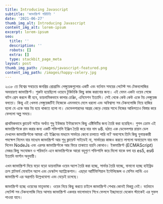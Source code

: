 ```yaml
---
title: Introducing Javascript
subtitle: 'জাভাস্ক্রিপ্ট পরিচিতি '
date: '2021-06-27'
thumb_img_alt: Introducing Javascript
content_img_alt: lorem-ipsum
excerpt: lorem-ipsum
seo:
  title: ''
  description: ''
  robots: []
  extra: []
  type: stackbit_page_meta
layout: post
thumb_img_path: /images/javascript-featured.png
content_img_path: /images/happy-celery.jpg
---
```

২০১৮ তে বিশ্বের সবচেয়ে জনপ্রিয় প্রোগ্রামিং লেঙ্গুয়েজগুলোর একটি এবং বর্তমান সময়ের লেটেস্ট সব টেকনলোজির অভয়ারণ্য জাভাস্ক্রিপ্ট। শুরুটা হয়েছিলো ওয়েবে টুকিটাকি কিছু কাজ করানোর জন্য। এই যেমন একটা ওয়েব পেজে বাটন প্রেস করলে কী হবে, ডায়নামিকভাবে কালার চেঞ্জিং, এনিমেশন ইত্যাদি। সেই থেকে কেউ কেউ একে টয় লেঙ্গুয়েজ বলতো। কিন্তু এই খেলনা লেঙ্গুয়েজটিই নিজেকে এমনভাবে মেলে ধরলো এবং অবিশ্বাস্য সব টেকনলোজি নিয়ে হাজির হলো যে একে আর টয় হয়ে থাকতে হলো না। ডেভেলপারদের আগ্রহ কেড়ে নেয়ার সাথে নিজের আধিপত্যও বিস্তার করে ফেললো অল্প সময়ে।

প্রাথমিকভাবে ক্লায়েন্ট সাইড অর্থাত শুধু ইউজার ইন্টারফেসে কিছু এক্টিভিটির জন্য তৈরি করা হয়েছিল। গুগল ক্রোম এই জাভাস্ক্রিপ্টকে রান করার জন্য একটি শক্তিশালি ইঞ্জিন তৈরি করে যার নাম v8. হঠাত এক ডেভেলপার রায়ান ডেল দেখলেন জাভাস্ক্রিপ্টকে আমরা এই ইঞ্জিনের মাধ্যমে সার্ভারে কেনো চালাতে পারি না? অবশেষে তিনি কিছু  যুগান্তকারী পদক্ষেপ নিলেন যার মাধ্যেম জাভাস্ক্রিপ্ট আর শুধু ক্লায়েন্ট সাইডেই না, সার্ভারের কাজও করতে লাগলো অনায়েসে যার নাম দিলেন NodeJs এবং এরপর জাভাস্ক্রিপ্টকে আর ফিরে তাকাতে হয়নি কোথাও। ইকমাস্ক্রিপ্ট (ECMAScript) মেজর কিছু সংযোজন ও পরিবর্তন এনে জাভাস্ক্রিপ্টকে আরো বহুগুণে শক্তিশালি করে দিলো যাকে বলা হয় es5, es6 ইত্যাদি ভার্শান অনুযায়ী।

এখন জাভাস্ক্রিপ্ট দিয়ে বড়ো বড়ো ডায়নামিক ওয়েব অ্যাপ তৈরি করা হচ্ছে, সার্ভার তৈরি যাচ্ছে, বানানো হচ্ছে হাইব্রিড ক্রস প্লাটফর্ম মোবাইল অ্যাপ এবং ডেস্কটপ অ্যাপ্লিকেশান। এছাড়া আর্টিফিশিয়াল ইন্টেলিজেন্স ও মেশিন লার্নিং এও জাভাস্ক্রিপ্ট এর অগ্রগতি উল্লেখযোগ্য এবং বেড়েই চলেছে।

জাভাস্ক্রিপ্ট হচ্ছে ওয়েবের মাতৃভাষা। ওয়েব নিয়ে কিছু করতে চাইলে জাভাস্ক্রিপ্ট শেখার কোনই বিকল্প নেই। বর্তমানে লেটেস্ট সব টেকনলোজি নিয়ে আসায় জাভাস্ক্রিপ্ট একবার ভালোভাবে শিখে ফেললে ইচ্ছামতো যেকোন স্ট্যাকেই এর সুফল পাওয়া যাবে।
